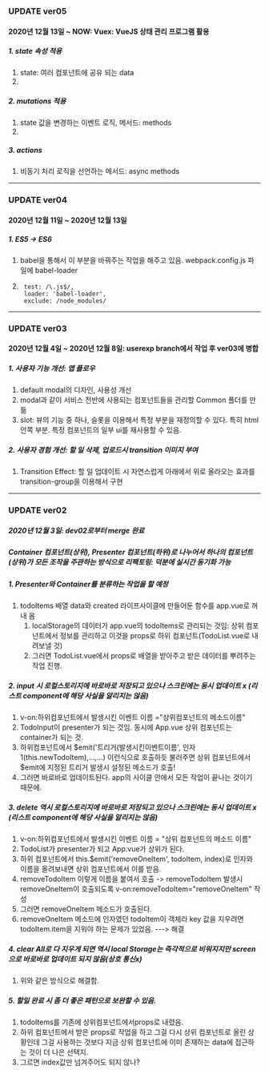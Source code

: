### UPDATE ver05
#### 2020년 12월 13일 ~ NOW: Vuex: VueJS 상태 관리 프로그램 활용

##### 1. state 속성 적용
1. state: 여러 컴포넌트에 공유 되는 data
2. 
##### 2. mutations 적용
1. state 값을 변경하는 이벤트 로직, 메서드: methods
2. 
##### 3. actions
1. 비동기 처리 로직을 선언하는 메서드: async methods
        
        
---
### UPDATE ver04
#### 2020년 12월 11일 ~ 2020년 12월 13일

##### 1. ES5 -> ES6
1. babel을 통해서 이 부분을 바꿔주는 작업을 해주고 있음. webpack.config.js 파일에 babel-loader 
2.  
        test: /\.js$/,
        loader: 'babel-loader',
        exclude: /node_modules/
        
        
---
### UPDATE ver03
#### 2020년 12월 4일 ~ 2020년 12월 8일: userexp branch에서 작업 후 ver03에 병합

##### 1. 사용자 기능 개선: 앱 플로우 
1. default modal의 디자인, 사용성 개선
2. modal과 같이 서비스 전반에 사용되는 컴포넌트들을 관리할 Common 폴더를 만듦
3. slot: 뷰의 기능 중 하나, 슬롯을 이용해서 특정 부분을 재정의할 수 있다. 특히 html 안쪽 부분. 특정 컴포넌트의 일부 ui를 재사용할 수 있음.

##### 2. 사용자 경험 개선: 할 일 삭제, 업로드시 transition 이미지 부여
1. Transition Effect: 할 일 업데이트 시 자연스럽게 아래에서 위로 올라오는 효과를 transition-group을 이용해서 구현



---
### UPDATE ver02
##### 2020년 12월 3일: dev02로부터 merge 완료

##### Container 컴포넌트(상위), Presenter 컴포넌트(하위)로 나누어서 하나의 컴포넌트(상위)가 모든 조작을 주관하는 방식으로 리팩토링: 덕분에 실시간 동기화 가능


##### 1. Presenter와 Container를 분류하는 작업을 할 예정
1. todoItems 배열 data와 created 라이프사이클에 만들어둔 함수를 app.vue로 꺼내 옴
   1. localStorage의 데이터가 app.vue의 todoItems로 관리되는 것임: 상위 컴포넌트에서 정보를 관리하고 이것을 props로 하위 컴포넌트(TodoList.vue로 내려보낼 것)
   2. 그러면 TodoList.vue에서 props로 배열을 받아주고 받은 데이터를 뿌려주는 작업 진행.


##### 2. input 시 로컬스토리지에 바로바로 저장되고 있으나 스크린에는 동시 업데이트 x (리스트 component에 해당 사실을 알리지는 않음)
1. v-on:하위컴포넌트에서 발생시킨 이벤트 이름 ="상위컴포넌트의 메소드이름"
2. TodoInput이 presenter가 되는 것임. 동시에 App.vue 상위 컴포넌트는 container가 되는 것.
3. 하위컴포넌트에서 $emit('트리거(발생시킨이벤트이름', 인자1(this.newTodoItem),...,...) 이런식으로 호출하듯 불러주면 상위 컴포넌트에서 $emit에 지정된 트리거 발생시 설정된 메소드가 호출!
4. 그러면 바로바로 업데이트된다. app의 사이클 안에서 모든 작업이 끝나는 것이기 때문에.


##### 3. delete 역시 로컬스토리지에 바로바로 저장되고 있으나 스크린에는 동시 업데이트 x (리스트 component에 해당 사실을 알리지는 않음)
1. v-on:하위컴포넌트에서 발생시킨 이벤트 이름 = "상위 컴포넌트의 메소드 이름"
2. TodoList가 presenter가 되고 App.vue가 상위가 된다.
3. 하위 컴포넌트에서 this.$emit('removeOneItem', todoItem, index)로 인자와 이름을 올려보내면 상위 컴포넌트에서 이를 받음.
4. removeTodoItem 이렇게 이름을 붙여서 호출 -> removeTodoItem 발생시 removeOneItem이 호출되도록 v-on:removeTodoItem="removeOneItem" 작성
5. 그러면 removeOneItem 메소드가 호출된다.
6. removeOneItem 메소드에 인자였던 todoItem이 객체라 key 값을 지우려면 todoItem.item을 지워야 하는 문제가 있었음. ---> 해결


##### 4. clear All로 다 지우게 되면 역시 local Storage는 즉각적으로 비워지지만 screen으로 바로바로 업데이트 되지 않음(상호 통신x)
1. 위와 같은 방식으로 해결함.


##### 5. 할일 완료 시 좀 더 좋은 패턴으로 보완할 수 있음.
1. todoItems를 기존에 상위컴포넌트에서props로 내렸음.
2. 하위 컴포넌트에서 받은 props로 작업을 하고 그걸 다시 상위 컴포넌트로 올린 상황인데 그걸 사용하는 것보다 지금 상위 컴포넌트에 이미 존재하는 data에 접근하는 것이 더 나은 선택지.
3. 그르면 index값만 넘겨주어도 되지 않나?



